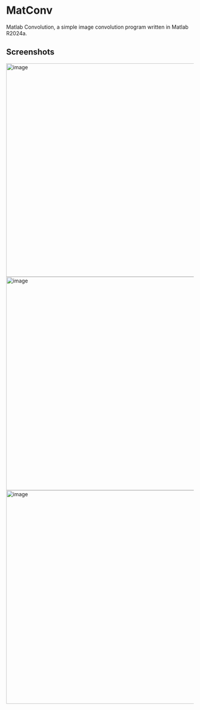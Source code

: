 # MatConv

Matlab Convolution, a simple image convolution program written in Matlab R2024a.

## Screenshots
<img width="572" alt="image" src="https://github.com/Kyant0/MatConv/assets/76829190/615b496c-c831-4758-a337-6db38bc0095b">
<img width="572" alt="image" src="https://github.com/Kyant0/MatConv/assets/76829190/e6b22b5f-cef7-45e2-b231-5351e5fd5f4a">
<img width="572" alt="image" src="https://github.com/Kyant0/MatConv/assets/76829190/43ffce2e-3166-4bf7-9df0-ba7e11f2cf43">
